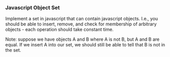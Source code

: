 ### Javascript Object Set
Implement a set in javascript that can contain javascript objects. I.e., you should be able to insert, remove, and check for membership of arbitrary objects - each operation should take constant time.

Note: suppose we have objects A and B where A is not B, but A and B are equal. If we insert A into our set, we should still be able to tell that B is not in the set.